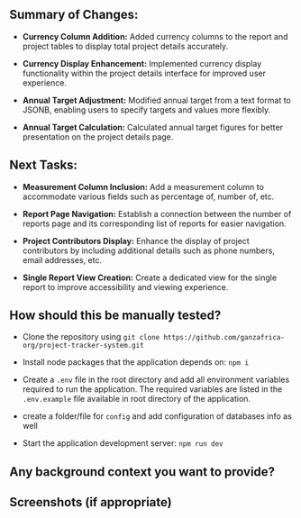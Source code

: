 ## Summary of Changes:

- **Currency Column Addition:** Added currency columns to the report and project tables to display total project details accurately.

- **Currency Display Enhancement:** Implemented currency display functionality within the project details interface for improved user experience.

- **Annual Target Adjustment:** Modified annual target from a text format to JSONB, enabling users to specify targets and values more flexibly.

- **Annual Target Calculation:** Calculated annual target figures for better presentation on the project details page.

## Next Tasks:

- **Measurement Column Inclusion:** Add a measurement column to accommodate various fields such as percentage of, number of, etc.

- **Report Page Navigation:** Establish a connection between the number of reports page and its corresponding list of reports for easier navigation.

- **Project Contributors Display:** Enhance the display of project contributors by including additional details such as phone numbers, email addresses, etc.

- **Single Report View Creation:** Create a dedicated view for the single report to improve accessibility and viewing experience.

## How should this be manually tested?

- Clone the repository using `git clone https://github.com/ganzafrica-org/project-tracker-system.git`

- Install node packages that the application depends on: `npm i`

- Create a `.env` file in the root directory and add all environment variables required to run the application. The required variables are listed in the `.env.example` file available in root directory of the application.

- create a folder/file for `config` and add configuration of databases info as well

- Start the application development server: `npm run dev`

## Any background context you want to provide?

## Screenshots (if appropriate)
